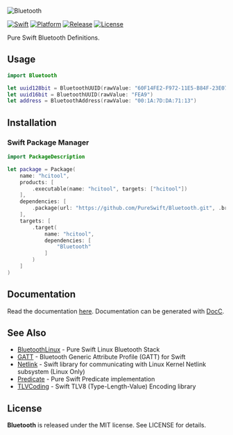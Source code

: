![Bluetooth](https://github.com/PureSwift/Bluetooth/raw/master/Assets/PureSwiftBluetooth.png)

[![Swift][swift-badge]][swift-url]
[![Platform][platform-badge]][platform-url]
[![Release][release-badge]][release-url]
[![License][mit-badge]][mit-url]

Pure Swift Bluetooth Definitions.


## Usage

```swift
import Bluetooth

let uuid128bit = BluetoothUUID(rawValue: "60F14FE2-F972-11E5-B84F-23E070D5A8C7")
let uuid16bit = BluetoothUUID(rawValue: "FEA9")
let address = BluetoothAddress(rawValue: "00:1A:7D:DA:71:13")
```

## Installation

### Swift Package Manager

```swift
import PackageDescription

let package = Package(
    name: "hcitool",
    products: [
        .executable(name: "hcitool", targets: ["hcitool"])
    ],
    dependencies: [
        .package(url: "https://github.com/PureSwift/Bluetooth.git", .branch("master"))
    ],
    targets: [
        .target(
            name: "hcitool",
            dependencies: [
                "Bluetooth"
            ]
        )
    ]
)
```

## Documentation

Read the documentation [here](http://pureswift.github.io/Bluetooth/documentation/bluetooth/).
Documentation can be generated with [DocC](https://github.com/apple/swift-docc).

## See Also

- [BluetoothLinux](https://github.com/PureSwift/BluetoothLinux) - Pure Swift Linux Bluetooth Stack
- [GATT](https://github.com/PureSwift/GATT) - Bluetooth Generic Attribute Profile (GATT) for Swift
- [Netlink](https://github.com/PureSwift/Netlink) - Swift library for communicating with Linux Kernel Netlink subsystem (Linux Only) 
- [Predicate](https://github.com/PureSwift/Predicate) - Pure Swift Predicate implementation 
- [TLVCoding](https://github.com/PureSwift/TLVCoding) - Swift TLV8 (Type-Length-Value) Encoding library

License
-------

**Bluetooth** is released under the MIT license. See LICENSE for details.

[swift-badge]: https://img.shields.io/badge/swift-5.6-F05138.svg "Swift 5.6"
[swift-url]: https://swift.org
[platform-badge]: https://img.shields.io/badge/platform-macOS%20%7C%20iOS%20%7C%20watchOS%20%7C%20tvOS%20%7C%20Linux%20%7C%20Android-lightgrey.svg
[platform-url]: https://swift.org
[mit-badge]: https://img.shields.io/badge/License-MIT-blue.svg?style=flat
[mit-url]: https://tldrlegal.com/license/mit-license
[build-status-badge]: https://github.com/PureSwift/Bluetooth/workflows/Swift/badge.svg
[build-status-url]: https://github.com/PureSwift/Bluetooth/actions
[release-badge]: https://img.shields.io/github/release/PureSwift/Bluetooth.svg
[release-url]: https://github.com/PureSwift/Bluetooth/releases
[docs-url]: http://pureswift.github.io/Bluetooth/documentation/bluetooth/
